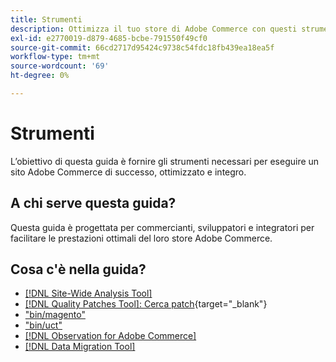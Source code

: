 ```yaml
---
title: Strumenti
description: Ottimizza il tuo store di Adobe Commerce con questi strumenti.
exl-id: e2770019-d879-4685-bcbe-791550f49cf0
source-git-commit: 66cd2717d95424c9738c54fdc18fb439ea18ea5f
workflow-type: tm+mt
source-wordcount: '69'
ht-degree: 0%

---
```


# Strumenti

L’obiettivo di questa guida è fornire gli strumenti necessari per eseguire un sito Adobe Commerce di successo, ottimizzato e integro.

## A chi serve questa guida?

Questa guida è progettata per commercianti, sviluppatori e integratori per facilitare le prestazioni ottimali del loro store Adobe Commerce.

## Cosa c&#39;è nella guida?

* [[!DNL Site-Wide Analysis Tool]](../tools/site-wide-analysis-tool/intro.md)
* [[!DNL Quality Patches Tool]: Cerca patch](https://experienceleague.adobe.com/tools/commerce-quality-patches/index.html){target="_blank"}
* [&quot;bin/magento&quot;](reference/commerce-on-premises.md)
* [&quot;bin/uct&quot;](reference/commerce-on-premises.md)
* [[!DNL Observation for Adobe Commerce]](../tools/observation-for-adobe-commerce/intro.md)
* [[!DNL Data Migration Tool]](data-migration-tool/how-migration-works.md)
